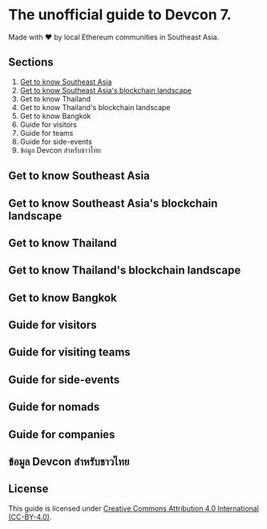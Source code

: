 # The unofficial guide to Devcon 7.

Made with ❤️ by local Ethereum communities in Southeast Asia.

## Sections

1. [Get to know Southeast Asia](#get-to-know-southeast-asia)
1. [Get to know Southeast Asia's blockchain landscape](#get-to-know-southeast-asia-s-blockchain-landscape)
1. Get to know Thailand
1. Get to know Thailand's blockchain landscape
1. Get to know Bangkok
1. Guide for visitors
1. Guide for teams
1. Guide for side-events
1. ข้อมูล Devcon สำหรับชาวไทย

## Get to know Southeast Asia

<!-- @todo Add general overview of Southeast Asia -->

## Get to know Southeast Asia's blockchain landscape

<!-- @todo Add Southeast Asia's blockchain landscape -->

## Get to know Thailand

<!-- @todo Add general overview of Thailand -->

## Get to know Thailand's blockchain landscape

<!-- @todo Add Thailand's blockchain landscape -->

## Get to know Bangkok

<!-- @todo Add general overview of Bangkok -->

## Guide for visitors

<!-- @todo Add visa information -->
<!-- @todo Add transportation guide -->

## Guide for visiting teams

<!-- @todo Add guide to organizing off-site in Thailand -->

## Guide for side-events

<!-- @todo Add guide to organizing side events in Bangkok -->
<!-- @todo Add guide to organizing side events out of Bangkok -->

## Guide for nomads

<!-- @todo Add visa information for nomads -->

## Guide for companies

<!-- @todo Add info on business registration -->
<!-- @todo Add info on registering a web3 startup business -->
<!-- @todo Add info on applying for BOI company -->

## ข้อมูล Devcon สำหรับชาวไทย

<!-- @todo Add overview of Devcon in Thai language -->

## License

This guide is licensed under [Creative Commons Attribution 4.0 International (CC-BY-4.0)](https://creativecommons.org/licenses/by/4.0/).
